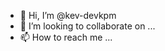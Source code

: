 - 👋 Hi, I’m @kev-devkpm
- 💞️ I’m looking to collaborate on ...
- 📫 How to reach me ...

<!---
kev-devkpm/kev-devkpm is a ✨ special ✨ repository because its `README.md` (this file) appears on your GitHub profile.
You can click the Preview link to take a look at your changes.
--->
